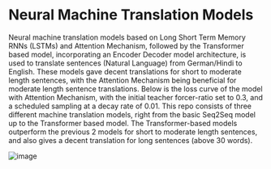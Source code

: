 # Neural Machine Translation Models
Neural machine translation models based on Long Short Term Memory RNNs (LSTMs) and Attention Mechanism, followed by the Transformer based model, incorporating an Encoder Decoder model architecture, is used to translate sentences (Natural Language) from German/Hindi to English. These models gave decent translations for short to moderate length sentences, with the Attention Mechanism being beneficial for moderate length sentence translations. Below is the loss curve of the model with Attention Mechanism, with the initial teacher forcer-ratio set to 0.3, and a scheduled sampling at a decay rate of 0.01. This repo consists of three different machine translation models, right from the basic Seq2Seq model up to the Transformer based model. The Transformer-based models outperform the previous 2 models for short to moderate length sentences, and also gives a decent translation for long sentences (above 30 words). 
  
![image](https://github.com/user-attachments/assets/d15c9444-5560-40f2-b28d-6f56eddd0ca3)


